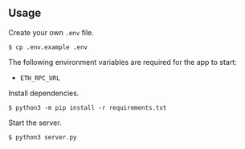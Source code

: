 ## Usage

Create your own `.env` file.

```
$ cp .env.example .env
```

The following environment variables are required for the app to start:
- `ETH_RPC_URL`

Install dependencies.

```
$ python3 -m pip install -r requirements.txt
```

Start the server.

```
$ python3 server.py
```